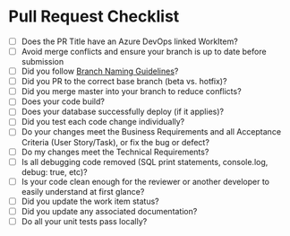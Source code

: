 # Pull Request Checklist

- [ ] Does the PR Title have an Azure DevOps linked WorkItem?
- [ ] Avoid merge conflicts and ensure your branch is up to date before submission
- [ ] Did you follow [Branch Naming Guidelines](https://github.com/transport4/documents/wiki/Branching-Conventions)?
- [ ] Did you PR to the correct base branch (beta vs. hotfix)?
- [ ] Did you merge master into your branch to reduce conflicts?
- [ ] Does your code build?
- [ ] Does your database successfully deploy (if it applies)?
- [ ] Did you test each code change individually?
- [ ] Do your changes meet the Business Requirements and all Acceptance Criteria (User Story/Task), or fix the bug or defect?
- [ ] Do my changes meet the Technical Requirements?
- [ ] Is all debugging code removed (SQL print statements, console.log, debug: true, etc)?
- [ ] Is your code clean enough for the reviewer or another developer to easily understand at first glance?
- [ ] Did you update the work item status?
- [ ] Did you update any associated documentation?
- [ ] Do all your unit tests pass locally?

